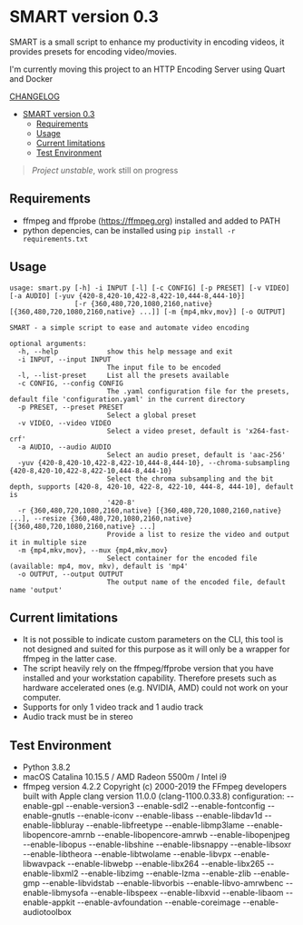# SMART version 0.3

SMART is a small script to enhance my productivity in encoding videos, it provides presets for encoding video/movies.

I'm currently moving this project to an HTTP Encoding Server using Quart and Docker

[CHANGELOG](CHANGELOG.md)

- [SMART version 0.3](#smart-version-03)
  - [Requirements](#requirements)
  - [Usage](#usage)
  - [Current limitations](#current-limitations)
  - [Test Environment](#test-environment)


> *Project unstable*, work still on progress


## Requirements

- ffmpeg and ffprobe (https://ffmpeg.org) installed and added to PATH
- python depencies, can be installed using `pip install -r requirements.txt`

## Usage

```
usage: smart.py [-h] -i INPUT [-l] [-c CONFIG] [-p PRESET] [-v VIDEO] [-a AUDIO] [-yuv {420-8,420-10,422-8,422-10,444-8,444-10}]
                [-r {360,480,720,1080,2160,native} [{360,480,720,1080,2160,native} ...]] [-m {mp4,mkv,mov}] [-o OUTPUT]

SMART - a simple script to ease and automate video encoding

optional arguments:
  -h, --help            show this help message and exit
  -i INPUT, --input INPUT
                        The input file to be encoded
  -l, --list-preset     List all the presets available
  -c CONFIG, --config CONFIG
                        The .yaml configuration file for the presets, default file 'configuration.yaml' in the current directory
  -p PRESET, --preset PRESET
                        Select a global preset
  -v VIDEO, --video VIDEO
                        Select a video preset, default is 'x264-fast-crf'
  -a AUDIO, --audio AUDIO
                        Select an audio preset, default is 'aac-256'
  -yuv {420-8,420-10,422-8,422-10,444-8,444-10}, --chroma-subsampling {420-8,420-10,422-8,422-10,444-8,444-10}
                        Select the chroma subsampling and the bit depth, supports [420-8, 420-10, 422-8, 422-10, 444-8, 444-10], default is
                        '420-8'
  -r {360,480,720,1080,2160,native} [{360,480,720,1080,2160,native} ...], --resize {360,480,720,1080,2160,native} [{360,480,720,1080,2160,native} ...]
                        Provide a list to resize the video and output it in multiple size
  -m {mp4,mkv,mov}, --mux {mp4,mkv,mov}
                        Select container for the encoded file (available: mp4, mov, mkv), default is 'mp4'
  -o OUTPUT, --output OUTPUT
                        The output name of the encoded file, default name 'output'
```

## Current limitations

- It is not possible to indicate custom parameters on the CLI, this tool is not designed and suited for this purpose as it will only be a wrapper for ffmpeg in the latter case.
- The script heavily rely on the ffmpeg/ffprobe version that you have installed and your workstation capability. Therefore presets such as hardware accelerated ones (e.g. NVIDIA, AMD) could not work on your computer.
- Supports for only 1 video track and 1 audio track
- Audio track must be in stereo

## Test Environment

- Python 3.8.2
- macOS Catalina 10.15.5 / AMD Radeon 5500m / Intel i9 
- ffmpeg version 4.2.2 Copyright (c) 2000-2019 the FFmpeg developers
  built with Apple clang version 11.0.0 (clang-1100.0.33.8)
  configuration: --enable-gpl --enable-version3 --enable-sdl2 --enable-fontconfig --enable-gnutls --enable-iconv --enable-libass --enable-libdav1d --enable-libbluray --enable-libfreetype --enable-libmp3lame --enable-libopencore-amrnb --enable-libopencore-amrwb --enable-libopenjpeg --enable-libopus --enable-libshine --enable-libsnappy --enable-libsoxr --enable-libtheora --enable-libtwolame --enable-libvpx --enable-libwavpack --enable-libwebp --enable-libx264 --enable-libx265 --enable-libxml2 --enable-libzimg --enable-lzma --enable-zlib --enable-gmp --enable-libvidstab --enable-libvorbis --enable-libvo-amrwbenc --enable-libmysofa --enable-libspeex --enable-libxvid --enable-libaom --enable-appkit --enable-avfoundation --enable-coreimage --enable-audiotoolbox